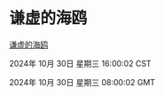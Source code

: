 # 谦虚的海鸥
[谦虚的海鸥](http://219.139.197.74:56308/qxdho/course/base/hotlink/index.php)

2024年 10月 30日 星期三 16:00:02 CST

2024年 10月 30日 星期三 08:00:02 GMT
